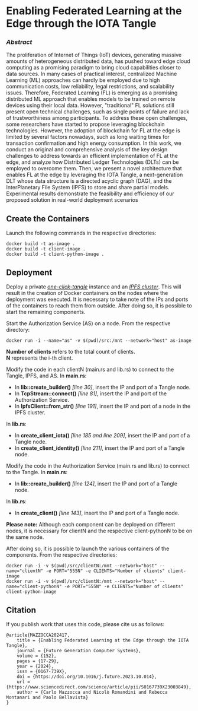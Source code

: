 
# Enabling Federated Learning at the Edge through the IOTA Tangle
### ***Abstract***
The proliferation of Internet of Things (IoT) devices, generating massive amounts of heterogeneous distributed data, has pushed toward edge cloud computing as a promising paradigm to bring cloud capabilities closer to data sources. In many cases of practical interest, centralized Machine Learning (ML) approaches can hardly be employed due to high communication costs, low reliability, legal restrictions, and scalability issues. Therefore, Federated Learning (FL) is emerging as a promising distributed ML approach that enables models to be trained on remote devices using their local data. However, "traditional" FL solutions still present open technical challenges, such as single points of failure and lack of trustworthiness among participants. To address these open challenges, some researchers have started to propose leveraging blockchain technologies. However, the adoption of blockchain for FL at the edge is limited by several factors nowadays, such as long waiting times for transaction confirmation and high energy consumption. In this work, we conduct an original and comprehensive analysis of the key design challenges to address towards an efficient implementation of FL at the edge, and analyze how Distributed Ledger Technologies (DLTs) can be employed to overcome them. Then, we present a novel architecture that enables FL at the edge by leveraging the IOTA Tangle, a next-generation DLT whose data structure is a directed acyclic graph (DAG), and the InterPlanetary File System (IPFS) to store and share partial models. Experimental results demonstrate the feasibility and efficiency of our proposed solution in real-world deployment scenarios
## Create the Containers
Launch the following commands in the respective directories:

    docker build -t as-image .
    docker build -t client-image .
    docker build -t client-python-image .

## Deployment

Deploy a private [_one-click-tangle_](https://github.com/iotaledger/one-click-tangle) instance and an [_IPFS cluster_](https://github.com/pccr10001/ipfs-multinode-cluster). This will result in the creation of Docker containers on the nodes where the deployment was executed. It is necessary to take note of the IPs and ports of the containers to reach them from outside.
After doing so, it is possible to start the remaining components.

Start the Authorization Service (AS) on a node.
From the respective directory:

    docker run -i --name="as" -v $(pwd)/src:/mnt --network="host" as-image

**Number of clients** refers to the total count of clients.</br>
**N** represents the i-th client.

Modify the code in each clientN (main.rs and lib.rs) to connect to the Tangle, IPFS, and AS.
In **main.rs**:
- In **lib::create_builder()** *[line 30]*, insert the IP and port of a Tangle node.
- In **TcpStream::connect()** *[line 81]*, insert the IP and port of the Authorization Service.
- In **IpfsClient::from_str()** *[line 191]*, insert the IP and port of a node in the IPFS cluster.

In **lib.rs**:
- In **create_client_iota()** *[line 185 and line 209]*, insert the IP and port of a Tangle node.
- In **create_client_identity()** *[line 211]*, insert the IP and port of a Tangle node.

Modify the code in the Authorization Service (main.rs and lib.rs) to connect to the Tangle.
In **main.rs**:
- In **lib::create_builder()** *[line 124]*, insert the IP and port of a Tangle node.

In **lib.rs**:
- In **create_client()** *[line 143]*, insert the IP and port of a Tangle node.

  
**Please note:**
Although each component can be deployed on different nodes, it is necessary for clientN and the respective client-pythonN to be on the same node.

After doing so, it is possible to launch the various containers of the components. From the respective directories:

    docker run -i -v $(pwd)/src/clientN:/mnt --network="host" --name="clientN" -e PORT="555N" -e CLIENTS="Number of clients" client-image
    docker run -i -v $(pwd)/src/clientN:/mnt --network="host" --name="client-pythonN" -e PORT="555N" -e CLIENTS="Number of clients" client-python-image


## Citation
If you publish work that uses this code, please cite us as follows:

    @article{MAZZOCCA202417,
        title = {Enabling Federated Learning at the Edge through the IOTA Tangle},
        journal = {Future Generation Computer Systems},
        volume = {152},
        pages = {17-29},
        year = {2024},
        issn = {0167-739X},
        doi = {https://doi.org/10.1016/j.future.2023.10.014},
        url = {https://www.sciencedirect.com/science/article/pii/S0167739X23003849},
        author = {Carlo Mazzocca and Nicolò Romandini and Rebecca Montanari and Paolo Bellavista}
    }

    

    



